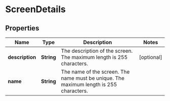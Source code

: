 # ScreenDetails

## Properties
Name | Type | Description | Notes
------------ | ------------- | ------------- | -------------
**description** | **String** | The description of the screen. The maximum length is 255 characters. |  [optional]
**name** | **String** | The name of the screen. The name must be unique. The maximum length is 255 characters. | 
